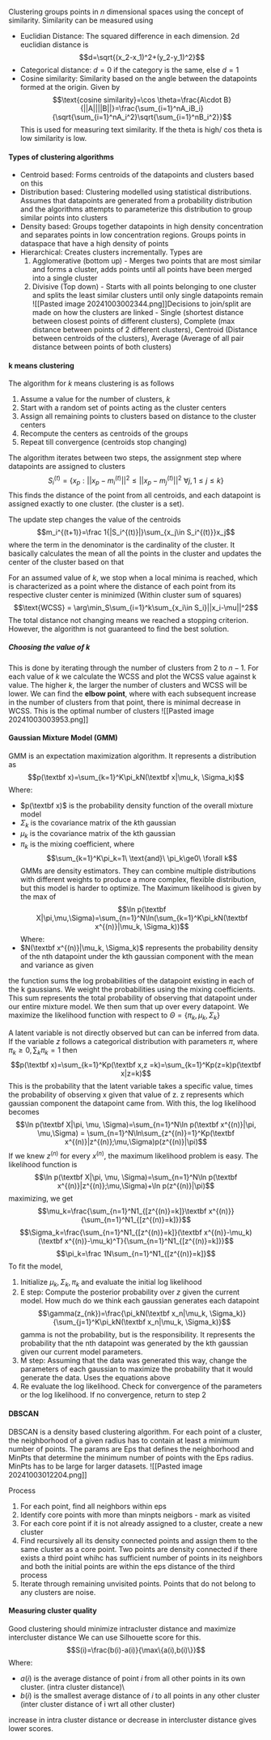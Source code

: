 Clustering groups points in $n$ dimensional spaces using the concept of similarity. Similarity can be measured using 
- Euclidian Distance: The squared difference in each dimension. 2d euclidian distance is $$d=\sqrt{(x_2-x_1)^2+(y_2-y_1)^2}$$
- Categorical distance: $d=0$ if the category is the same, else $d=1$
- Cosine similarity: Similarity based on the angle between the datapoints formed at the origin. Given by $$\text{cosine similarity}=\cos \theta=\frac{A\cdot B}{||A||||B||}=\frac{\sum_{i=1}^nA_iB_i}{\sqrt{\sum_{i=1}^nA_i^2}\sqrt{\sum_{i=1}^nB_i^2}}$$This is used for measuring text similarity. If the theta is high/ cos theta is low similarity is low. 

#### Types of clustering algorithms
- Centroid based: Forms centroids of the datapoints and clusters based on this
- Distribution based: Clustering modelled using statistical distributions. Assumes that datapoints are generated from a probability distribution and the algorithms attempts to parameterize this distribution to group similar points into clusters
- Density based: Groups together datapoints in high density concentration and separates points in low concentration regions. Groups points in dataspace that have a high density of points
- Hierarchical: Creates clusters incrementally. Types are 
	1. Agglomerative (bottom up) - Merges two points that are most similar and forms a cluster, adds points until all points have been merged into a single cluster
	2. Divisive (Top down) - Starts with all points belonging to one cluster and splits the least similar clusters until only single datapoints remain
	![[Pasted image 20241003002344.png]]Decisions to join/split are made on how the clusters are linked - Single (shortest distance between closest points of different clusters), Complete (max distance between points of 2 different clusters), Centroid (Distance between centroids of the clusters), Average (Average of all pair distance between points of both clusters)

#### k means clustering
The algorithm for $k$ means clustering is as follows
1. Assume a value for the number of clusters, $k$
2. Start with a random set of points acting as the cluster centers
3. Assign all remaining points to clusters based on distance to the cluster centers
4. Recompute the centers as centroids of the groups
5. Repeat till convergence (centroids stop changing)

The algorithm iterates between two steps, the assignment step where datapoints are assigned to clusters$$S_i^{(t)}=\{x_p:||x_p-m_i^{(t)}||^2\le||x_p-m_j^{(t)}||^2\ \forall j,1\le j\le k\}$$This finds the distance of the point from all centroids, and each datapoint is assigned exactly to one cluster. (the cluster is a set). 

The update step changes the value of the centroids$$m_i^{(t+1)}=\frac 1{|S_i^{(t)}|}\sum_{x_j\in S_i^{(t)}}x_j$$where the term in the denominator is the cardinality of the cluster. It basically calculates the mean of all the points in the cluster and updates the center of the cluster based on that 

For an assumed value of $k$, we stop when a local minima is reached, which is characterized as a point where the distance of each point from its respective cluster center is minimized (Within cluster sum of squares)$$\text{WCSS} = \arg\min_S\sum_{i=1}^k\sum_{x_i\in S_i}||x_i-\mu||^2$$The total distance not changing means we reached a stopping criterion. However, the algorithm is not guaranteed to find the best solution.

##### Choosing the value of k
This is done by iterating through the number of clusters from 2 to $n-1$. For each value of $k$ we calculate the WCSS and plot the WCSS value against k value. The higher $k$, the larger the number of clusters and WCSS will be lower. We can find the **elbow point**, where with each subsequent increase in the number of clusters from that point, there is minimal decrease in WCSS. This is the optimal number of clusters
![[Pasted image 20241003003953.png]]

#### Gaussian Mixture Model (GMM)
GMM is an expectation maximization algorithm. It represents a distribution as $$p(\textbf x)=\sum_{k=1}^K\pi_kN(\textbf x|\mu_k, \Sigma_k)$$Where:
- $p(\textbf x)$ is the probability density function of the overall mixture model
- $\Sigma_k$ is the covariance matrix of the $k$th gaussian
- $\mu_k$ is the covariance matrix of the kth gaussian
- $\pi_k$ is the mixing coefficient, where $$\sum_{k=1}^K\pi_k=1\ \text{and}\ \pi_k\ge0\ \forall k$$
GMMs are density estimators. They can combine multiple distributions with different weights to produce a more complex, flexible distribution, but this model is harder to optimize. The Maximum likelihood is given by the max of$$\ln p(\textbf X|\pi,\mu,\Sigma)=\sum_{n=1}^N\ln(\sum_{k=1}^K\pi_kN(\textbf x^{(n)}|\mu_k, \Sigma_k))$$Where:
- $N(\textbf x^{(n)}|\mu_k, \Sigma_k)$ represents the probability density of the nth datapoint under the kth gaussian component with the mean and variance as given

the function sums the log probabilities of the datapoint existing in each of the k gaussians. We weight the probabilities using the mixing coefficients. This sum represents the total probability of observing that datapoint under our entire mixture model. We then sum that up over every datapoint. We maximize the likelihood function with respect to $\Theta=\{\pi_k, \mu_k, \Sigma_k\}$

A latent variable is not directly observed but can can be inferred from data. If the variable $z$ follows a categorical distribution with parameters $\pi$, where $\pi_k\ge 0, \sum_k\pi_k=1$ then $$p(\textbf x)=\sum_{k=1}^Kp(\textbf x,z =k)=\sum_{k=1}^Kp(z=k)p(\textbf x|z=k)$$This is the probability that the latent variable takes a specific value, times the probability of observing x given that value of z. z represents which gaussian component the datapoint came from. With this, the log likelihood becomes$$\ln p(\textbf X|\pi, \mu, \Sigma)=\sum_{n=1}^N\ln p(\textbf x^{(n)}|\pi, \mu,\Sigma) = \sum_{n=1}^N\ln\sum_{z^{(n)}=1}^Kp(\textbf x^{(n)}|z^{(n)};\mu,\Sigma)p(z^{(n)}|\pi)$$
If we knew $z^{(n)}$ for every $x^{(n)}$, the maximum likelihood problem is easy. The likelihood function is $$\ln p(\textbf X|\pi, \mu, \Sigma)=\sum_{n=1}^N\ln p(\textbf x^{(n)}|z^{(n)};\mu,\Sigma)+\ln p(z^{(n)}|\pi)$$maximizing, we get$$\mu_k=\frac{\sum_{n=1}^N1_{[z^{(n)}=k]}\textbf x^{(n)}}{\sum_{n=1}^N1_{[z^{(n)}=k]}}$$$$\Sigma_k=\frac{\sum_{n=1}^N1_{[z^{(n)}=k]}(\textbf x^{(n)}-\mu_k)(\textbf x^{(n)}-\mu_k)^T}{\sum_{n=1}^N1_{[z^{(n)}=k]}}$$$$\pi_k=\frac 1N\sum_{n=1}^N1_{[z^{(n)}=k]}$$
To fit the model, 
1. Initialize $\mu_k, \Sigma_k, \pi_k$ and evaluate the initial log likelihood 
2. E step: Compute the posterior probability over $z$ given the current model. How much do we think each gaussian generates each datapoint$$\gamma(z_{nk})=\frac{\pi_kN(\textbf x_n|\mu_k, \Sigma_k)}{\sum_{j=1}^K\pi_kN(\textbf x_n|\mu_k, \Sigma_k)}$$gamma is not the probability, but is the responsibility. It represents the probability that the nth datapoint was generated by the kth gaussian given our current model parameters.
3. M step: Assuming that the data was generated this way, change the parameters of each gaussian to maximize the probability that it would generate the data. Uses the equations above
4. Re evaluate the log likelihood. Check for convergence of the parameters or the log likelihood. If no convergence, return to step 2

#### DBSCAN
DBSCAN is a density based clustering algorithm. For each point of a cluster, the neighborhood of a given radius has to contain at least a minimum number of points. The params are Eps that defines the neighborhood and MinPts that determine the minimum number of points with the Eps radius. MinPts has to be large for larger datasets. 
![[Pasted image 20241003012204.png]]

Process
1. For each point, find all neighbors within eps
2. Identify core points with more than minpts neigbors - mark as visited
3. For each core point if it is not already assigned to a cluster, create a new cluster
4. Find recursively all its density connected points and assign them to the same cluster as a core point. Two points are density connected if there exists a third point whihc has sufficient number of points in its neighbors and both the initial points are within the eps distance of the third process
5. Iterate through remaining unvisited points. Points that do not belong to any clusters are noise.

#### Measuring cluster quality
Good clustering should minimize intracluster distance and maximize intercluster distance We can use Silhouette score for this. $$S(i)=\frac{b(i)-a(i)}{\max\{a(i),b(i)\}}$$Where:
- $a(i)$ is the average distance of point $i$ from all other points in its own cluster. (intra cluster distance)\
- $b(i)$ is the smallest average distance of $i$ to all points in any other cluster (inter cluster distance of i wrt all other cluster)

increase in intra cluster distance or decrease in intercluster distance gives lower scores. 